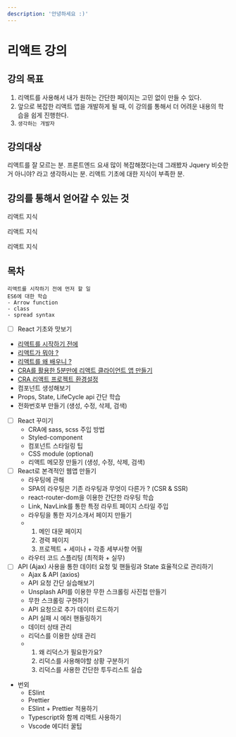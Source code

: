 ```yaml
---
description: '안녕하세요 :)'
---
```


# 리액트 강의

## 강의 목표

1. 리액트를 사용해서 내가 원하는 간단한 페이지는 고민 없이 만들 수 있다.
2. 앞으로 복잡한 리액트 앱을 개발하게 될 때, 이 강의를 통해서 더 어려운 내용의 학습을 쉽게 진행한다.
3. `생각하는 개발자`

## 강의대상

리액트를 잘 모르는 분. 프론트엔드 요새 많이 복잡해졌다는데 그래봤자 Jquery 비슷한 거 아니야? 라고 생각하시는 분. 리액트 기초에 대한 지식이 부족한 분.

## 강의를 통해서 얻어갈 수 있는 것

리액트 지식

리액트 지식

리액트 지식

## 목차

```text
리액트를 시작하기 전에 먼저 할 일
ES6에 대한 학습
- Arrow function
- class
- spread syntax
```



* [ ] React 기초와 맛보기 
* [리액트를 시작하기 전에](before-start-class.md)
* [리액트가 뭐야 ?](what-is-react.md)
* [리액트를 왜 배우니 ?](why-learn-react.md)
* [CRA를 활용한 5분만에 리액트 클라이언트 앱 만들기](https://ljh86029926.gitbook.io/codingapple-react-class/create-reactapp-using-cra-5min)
* [CRA 리액트 프로젝트 환경설정](create-reactapp-using-cra-5min.md#undefined-1)
* 컴포넌트 생성해보기
* Props, State, LifeCycle api 간단 학습
* 전화번호부 만들기 \(생성, 수정, 삭제, 검색\) 
* [ ] React 꾸미기
  * CRA에 sass, scss 주입 방법
  * Styled-component
  * 컴포넌트 스타일링 팁
  * CSS module \(optional\)
  * 리액트 메모장 만들기 \(생성, 수정, 삭제, 검색\) 
* [ ] React로 본격적인 웹앱 만들기
  * 라우팅에 관해
  * SPA의 라우팅은 기존 라우팅과 무엇이 다른가 ? \(CSR & SSR\)
  * react-router-dom을 이용한 간단한 라우팅 학습
  * Link, NavLink를 통한 특정 라우트 페이지 스타일 주입
  * 라우팅을 통한 자기소개서 페이지 만들기
  * 1. 메인 대문 페이지
    2. 경력 페이지
    3. 프로젝트 + 세미나 + 각종 세부사항 어필
  * 라우터 코드 스플리팅 \(최적화 + 실무\) 
* [ ] API \(Ajax\) 사용을 통한 데이터 요청 및 핸들링과 State 효율적으로 관리하기
  * Ajax & API \(axios\)
  * API 요청 간단 실습해보기
  * Unsplash API를 이용한 무한 스크롤링 사진첩 만들기
  * 무한 스크롤링 구현하기
  * API 요청으로 추가 데이터 로드하기
  * API 실패 시 에러 핸들링하기
  * 데이터 상태 관리
  * 리덕스를 이용한 상태 관리
  * 1. 왜 리덕스가 필요한가요?
    2. 리덕스를 사용해야할 상황 구분하기
    3. 리덕스를 사용한 간단한 투두리스트 실습 
* 번외
  * ESlint
  * Prettier
  * ESlint + Prettier 적용하기
  * Typescript와 함께 리액트 사용하기
  * Vscode 에디터 꿀팁

